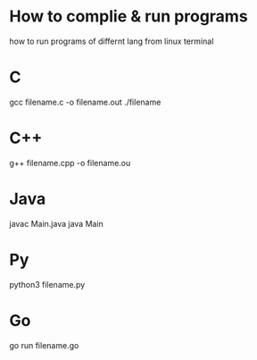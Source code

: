 # How to complie & run programs
how to run programs of differnt lang from linux terminal 
# C 
gcc filename.c -o filename.out
./filename
# C++
g++ filename.cpp -o filename.ou
# Java
javac Main.java
java Main
# Py
python3 filename.py
 # Go
 go run filename.go
